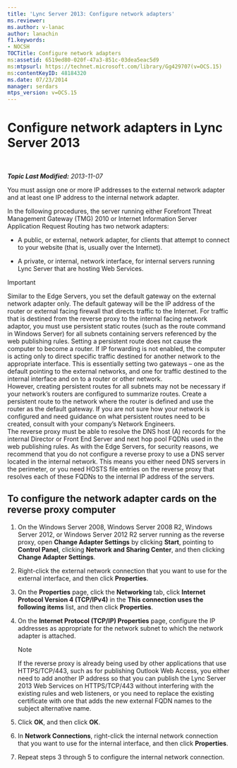 ```yaml
---
title: 'Lync Server 2013: Configure network adapters'
ms.reviewer: 
ms.author: v-lanac
author: lanachin
f1.keywords:
- NOCSH
TOCTitle: Configure network adapters
ms:assetid: 6519ed80-020f-47a3-851c-03dea5eac5d9
ms:mtpsurl: https://technet.microsoft.com/library/Gg429707(v=OCS.15)
ms:contentKeyID: 48184320
ms.date: 07/23/2014
manager: serdars
mtps_version: v=OCS.15
---
```


<div data-xmlns="http://www.w3.org/1999/xhtml">

<div class="topic" data-xmlns="http://www.w3.org/1999/xhtml" data-msxsl="urn:schemas-microsoft-com:xslt" data-cs="http://msdn.microsoft.com/en-us/">

<div data-asp="http://msdn2.microsoft.com/asp">

# Configure network adapters in Lync Server 2013

</div>

<div id="mainSection">

<div id="mainBody">

<span> </span>

_**Topic Last Modified:** 2013-11-07_

You must assign one or more IP addresses to the external network adapter and at least one IP address to the internal network adapter.

In the following procedures, the server running either Forefront Threat Management Gateway (TMG) 2010 or Internet Information Server Application Request Routing has two network adapters:

  - A public, or external, network adapter, for clients that attempt to connect to your website (that is, usually over the Internet).

  - A private, or internal, network interface, for internal servers running Lync Server that are hosting Web Services.

<div>


> [!IMPORTANT]  
> Similar to the Edge Servers, you set the default gateway on the external network adapter only. The default gateway will be the IP address of the router or external facing firewall that directs traffic to the Internet. For traffic that is destined from the reverse proxy to the internal facing network adaptor, you must use persistent static routes (such as the route command in Windows Server) for all subnets containing servers referenced by the web publishing rules. Setting a persistent route does not cause the computer to become a router. If IP forwarding is not enabled, the computer is acting only to direct specific traffic destined for another network to the appropriate interface. This is essentially setting two gateways – one as the default pointing to the external networks, and one for traffic destined to the internal interface and on to a router or other network.<BR>However, creating persistent routes for all subnets may not be necessary if your network’s routers are configured to summarize routes. Create a persistent route to the network where the router is defined and use the router as the default gateway. If you are not sure how your network is configured and need guidance on what persistent routes need to be created, consult with your company’s Network Engineers.<BR>The reverse proxy must be able to resolve the DNS host (A) records for the internal Director or Front End Server and next hop pool FQDNs used in the web publishing rules. As with the Edge Servers, for security reasons, we recommend that you do not configure a reverse proxy to use a DNS server located in the internal network. This means you either need DNS servers in the perimeter, or you need HOSTS file entries on the reverse proxy that resolves each of these FQDNs to the internal IP address of the servers.



</div>

<div>

## To configure the network adapter cards on the reverse proxy computer

1.  On the Windows Server 2008, Windows Server 2008 R2, Windows Server 2012, or Windows Server 2012 R2 server running as the reverse proxy, open **Change Adapter Settings** by clicking **Start**, pointing to **Control Panel**, clicking **Network and Sharing Center**, and then clicking **Change Adapter Settings**.

2.  Right-click the external network connection that you want to use for the external interface, and then click **Properties**.

3.  On the **Properties** page, click the **Networking** tab, click **Internet Protocol Version 4 (TCP/IPv4)** in the **This connection uses the following items** list, and then click **Properties**.

4.  On the **Internet Protocol (TCP/IP) Properties** page, configure the IP addresses as appropriate for the network subnet to which the network adapter is attached.
    
    <div>
    

    > [!NOTE]  
    > If the reverse proxy is already being used by other applications that use HTTPS/TCP/443, such as for publishing Outlook Web Access, you either need to add another IP address so that you can publish the Lync Server 2013 Web Services on HTTPS/TCP/443 without interfering with the existing rules and web listeners, or you need to replace the existing certificate with one that adds the new external FQDN names to the subject alternative name.

    
    </div>

5.  Click **OK**, and then click **OK**.

6.  In **Network Connections**, right-click the internal network connection that you want to use for the internal interface, and then click **Properties**.

7.  Repeat steps 3 through 5 to configure the internal network connection.

</div>

</div>

<span> </span>

</div>

</div>

</div>

